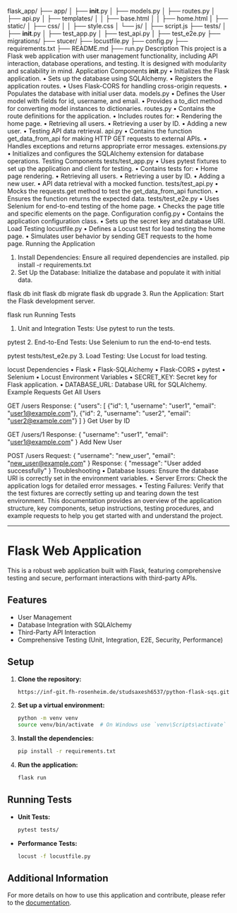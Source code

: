 flask_app/
├── app/
│ ├── __init__.py
│ ├── models.py
│ ├── routes.py
│ ├── api.py
│ ├── templates/
│ │ ├── base.html
│ │ ├── home.html
│ ├── static/
│ ├── css/
│ │ ├── style.css
│ └── js/
│ ├── script.js
├── tests/
│ ├── __init__.py
│ ├── test_app.py
│ ├── test_api.py
│ ├── test_e2e.py
├── migrations/
├── stucer/
├── locustfile.py
├── config.py
├── requirements.txt
├── README.md
├── run.py
Description
This project is a Flask web application with user management functionality, including API interaction, database operations, and testing. It is designed with modularity and scalability in mind.
Application Components
__init__.py
• Initializes the Flask application.
• Sets up the database using SQLAlchemy.
• Registers the application routes.
• Uses Flask-CORS for handling cross-origin requests.
• Populates the database with initial user data.
models.py
• Defines the User model with fields for id, username, and email.
• Provides a to_dict method for converting model instances to dictionaries.
routes.py
• Contains the route definitions for the application.
• Includes routes for:
• Rendering the home page.
• Retrieving all users.
• Retrieving a user by ID.
• Adding a new user.
• Testing API data retrieval.
api.py
• Contains the function get_data_from_api for making HTTP GET requests to external APIs.
• Handles exceptions and returns appropriate error messages.
extensions.py
• Initializes and configures the SQLAlchemy extension for database operations.
Testing Components
tests/test_app.py
• Uses pytest fixtures to set up the application and client for testing.
• Contains tests for:
• Home page rendering.
• Retrieving all users.
• Retrieving a user by ID.
• Adding a new user.
• API data retrieval with a mocked function.
tests/test_api.py
• Mocks the requests.get method to test the get_data_from_api function.
• Ensures the function returns the expected data.
tests/test_e2e.py
• Uses Selenium for end-to-end testing of the home page.
• Checks the page title and specific elements on the page.
Configuration
config.py
• Contains the application configuration class.
• Sets up the secret key and database URI.
Load Testing
locustfile.py
• Defines a Locust test for load testing the home page.
• Simulates user behavior by sending GET requests to the home page.
Running the Application
1. Install Dependencies: Ensure all required dependencies are installed.
pip install -r requirements.txt
2. Set Up the Database: Initialize the database and populate it with initial data.

flask db init
flask db migrate
flask db upgrade
3. Run the Application: Start the Flask development server.

flask run
Running Tests
1. Unit and Integration Tests: Use pytest to run the tests.

pytest
2. End-to-End Tests: Use Selenium to run the end-to-end tests.

pytest tests/test_e2e.py
3. Load Testing: Use Locust for load testing.

locust
Dependencies
• Flask
• Flask-SQLAlchemy
• Flask-CORS
• pytest
• Selenium
• Locust
Environment Variables
• SECRET_KEY: Secret key for Flask application.
• DATABASE_URL: Database URL for SQLAlchemy.
Example Requests
Get All Users

GET /users
Response:
{
"users": [
{"id": 1, "username": "user1", "email": "user1@example.com"},
{"id": 2, "username": "user2", "email": "user2@example.com"}
]
}
Get User by ID

GET /users/1
Response:
{
"username": "user1",
"email": "user1@example.com"
}
Add New User

POST /users
Request:
{
"username": "new_user",
"email": "new_user@example.com"
}
Response:
{
"message": "User added successfully"
}
Troubleshooting
• Database Issues: Ensure the database URI is correctly set in the environment variables.
• Server Errors: Check the application logs for detailed error messages.
• Testing Failures: Verify that the test fixtures are correctly setting up and tearing down the test environment.
This documentation provides an overview of the application structure, key components, setup instructions, testing procedures, and example requests to help you get started with and understand the project.
************************************************************************************************************************************************************************************************************************************************




# Flask Web Application

This is a robust web application built with Flask, featuring comprehensive testing and secure, performant interactions with third-party APIs.

## Features

- User Management
- Database Integration with SQLAlchemy
- Third-Party API Interaction
- Comprehensive Testing (Unit, Integration, E2E, Security, Performance)

## Setup

1. **Clone the repository:**

    ```bash 
    https://inf-git.fh-rosenheim.de/studsaxesh6537/python-flask-sqs.git
   
    
    ```

2. **Set up a virtual environment:**

    ```bash
    python -m venv venv
    source venv/bin/activate  # On Windows use `venv\Scripts\activate`
    ```

3. **Install the dependencies:**

    ```bash
    pip install -r requirements.txt
    ```



4. **Run the application:**

    ```bash
    flask run
    ```

## Running Tests

- **Unit Tests:**

    ```bash
    pytest tests/
    ```

- **Performance Tests:**

    ```bash
    locust -f locustfile.py
    ```

## Additional Information

For more details on how to use this application and contribute, please refer to the [documentation](docs/).
